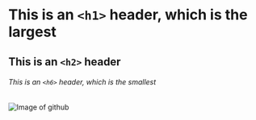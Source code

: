 # This is an `<h1>` header, which is the largest
## This is an `<h2>` header
###### This is an `<h6>` header, which is the smallest
![Image of github]([https://octodex.github.com/images/yaktocat.png](https://www.bleepstatic.com/content/hl-images/2022/04/08/GitHub___headpic.jpg))

